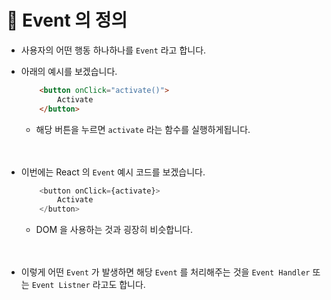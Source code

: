 # 🔔 Event 의 정의

- 사용자의 어떤 행동 하나하나를 `Event` 라고 합니다.

- 아래의 예시를 보겠습니다.
    ```html
        <button onClick="activate()">
            Activate
        </button>
    ```
    - 해당 버튼을 누르면 `activate` 라는 함수를 실행하게됩니다. <br/><br/><br/>

- 이번에는 React 의 `Event` 예시 코드를 보겠습니다.
    ```js
        <button onClick={activate}>
            Activate
        </button>
    ```
    - DOM 을 사용하는 것과 굉장히 비슷합니다. <br/><br/><br/>


- 이렇게 어떤 `Event` 가 발생하면 해당 `Event` 를 처리해주는 것을 `Event Handler` 또는 `Event Listner` 라고도 합니다.